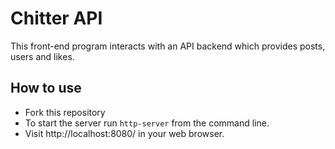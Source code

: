 # Chitter API

This front-end program interacts with an API backend which provides posts, users and likes.

## How to use ##
- Fork this repository
- To start the server run `http-server` from the command line.
- Visit http://localhost:8080/ in your web browser.
